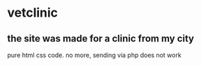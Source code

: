 <h1>vetclinic</h1>
<h2>the site was made for a clinic from my city</h2>
pure html css code.  no more, sending via php does not work
